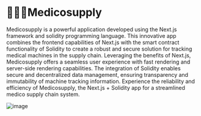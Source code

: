 # 🏥👩‍⚕️Medicosupply
Medicosupply is a powerful application developed using the Next.js framework and solidity programming language. This innovative app combines the frontend capabilities of Next.js with the smart contract functionality of Solidity to create a robust and secure solution for tracking medical machines in the supply chain. Leveraging the benefits of Next.js, Medicosupply offers a seamless user experience with fast rendering and server-side rendering capabilities. The integration of Solidity enables secure and decentralized data management, ensuring transparency and immutability of machine tracking information. Experience the reliability and efficiency of Medicosupply, the Next.js + Solidity app for a streamlined medico supply chain system.

![image](https://github.com/kirtisikka1211/Medicosupply/assets/116485510/5126ad74-d30e-4eed-88c1-2e843228dc9e)
